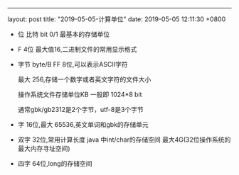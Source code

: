 ---
layout: post
title:  "2019-05-05-计算单位"
date:   2019-05-05 12:11:30 +0800

* 位 比特 bit 0/1 最基本的存储单位

* F 4位 最大值16,二进制文件的常用显示格式

* 字节 byte/B FF 8位,可以表示ASCII字符 

    最大 256,存储一个数字或者英文字符的文件大小

    操作系统文件存储单位KB 一般即 1024*8 bit
    
    通常gbk/gb2312是2个字节，utf-8是3个字节
* 字 
    16位,最大 65536,英文单词和gbk的存储单元
* 双字 
    32位,常用计算长度 java 中int/char的存储空间
    最大4G(32位操作系统的最大内存寻址空间)
* 四字
    64位,long的存储空间  
    






